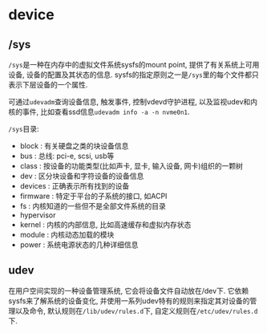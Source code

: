 # device

## /sys
`/sys`是一种在内存中的虚拟文件系统sysfs的mount point, 提供了有关系统上可用设备, 设备的配置及其状态的信息. sysfs的指定原则之一是`/sys`里的每个文件都只表示下层设备的一个属性.

可通过`udevadm`查询设备信息, 触发事件, 控制vdevd守护进程, 以及监视udev和内核的事件, 比如查看ssd信息`udevadm info -a -n nvme0n1`.

`/sys`目录:
- block : 有关硬盘之类的块设备信息
- bus : 总线: pci-e, scsi, usb等
- class : 按设备的功能类型(比如声卡, 显卡, 输入设备, 网卡)组织的一颗树
- dev : 区分块设备和字符设备的设备信息
- devices : 正确表示所有找到的设备
- firmware : 特定于平台的子系统的接口, 如ACPI
- fs : 内核知道的一些但不是全部文件系统的目录
- hypervisor
- kernel : 内核的内部信息, 比如高速缓存和虚拟内存状态
- module : 内核动态加载的模块
- power : 系统电源状态的几种详细信息

## udev
在用户空间实现的一种设备管理系统, 它会将设备文件自动放在/dev下. 它依赖sysfs来了解系统的设备变化, 并使用一系列udev特有的规则来指定其对设备的管理以及命令, 默认规则在`/lib/udev/rules.d`下, 自定义规则在`/etc/udev/rules.d`下.